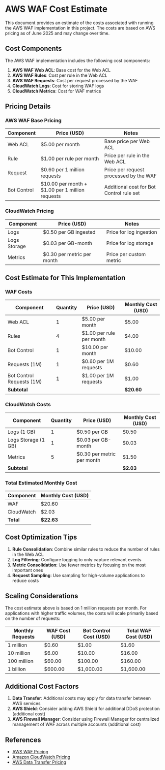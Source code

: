 # AWS WAF Cost Estimate

This document provides an estimate of the costs associated with running the AWS WAF implementation in this project. The costs are based on AWS pricing as of June 2025 and may change over time.

## Cost Components

The AWS WAF implementation includes the following cost components:

1. **AWS WAF Web ACL**: Base cost for the Web ACL
2. **AWS WAF Rules**: Cost per rule in the Web ACL
3. **AWS WAF Requests**: Cost per request processed by the WAF
4. **CloudWatch Logs**: Cost for storing WAF logs
5. **CloudWatch Metrics**: Cost for WAF metrics

## Pricing Details

### AWS WAF Base Pricing

| Component | Price (USD) | Notes |
|-----------|-------------|-------|
| Web ACL | $5.00 per month | Base price per Web ACL |
| Rule | $1.00 per rule per month | Price per rule in the Web ACL |
| Request | $0.60 per 1 million requests | Price per request processed by the WAF |
| Bot Control | $10.00 per month + $1.00 per 1 million requests | Additional cost for Bot Control rule set |

### CloudWatch Pricing

| Component | Price (USD) | Notes |
|-----------|-------------|-------|
| Logs | $0.50 per GB ingested | Price for log ingestion |
| Logs Storage | $0.03 per GB-month | Price for log storage |
| Metrics | $0.30 per metric per month | Price per custom metric |

## Cost Estimate for This Implementation

### WAF Costs

| Component | Quantity | Price (USD) | Monthly Cost (USD) |
|-----------|----------|-------------|-------------------|
| Web ACL | 1 | $5.00 per month | $5.00 |
| Rules | 4 | $1.00 per rule per month | $4.00 |
| Bot Control | 1 | $10.00 per month | $10.00 |
| Requests (1M) | 1 | $0.60 per 1M requests | $0.60 |
| Bot Control Requests (1M) | 1 | $1.00 per 1M requests | $1.00 |
| **Subtotal** | | | **$20.60** |

### CloudWatch Costs

| Component | Quantity | Price (USD) | Monthly Cost (USD) |
|-----------|----------|-------------|-------------------|
| Logs (1 GB) | 1 | $0.50 per GB | $0.50 |
| Logs Storage (1 GB) | 1 | $0.03 per GB-month | $0.03 |
| Metrics | 5 | $0.30 per metric per month | $1.50 |
| **Subtotal** | | | **$2.03** |

### Total Estimated Monthly Cost

| Component | Monthly Cost (USD) |
|-----------|-------------------|
| WAF | $20.60 |
| CloudWatch | $2.03 |
| **Total** | **$22.63** |

## Cost Optimization Tips

1. **Rule Consolidation**: Combine similar rules to reduce the number of rules in the Web ACL
2. **Log Filtering**: Configure logging to only capture relevant events
3. **Metric Consolidation**: Use fewer metrics by focusing on the most important ones
4. **Request Sampling**: Use sampling for high-volume applications to reduce costs

## Scaling Considerations

The cost estimate above is based on 1 million requests per month. For applications with higher traffic volumes, the costs will scale primarily based on the number of requests:

| Monthly Requests | WAF Cost (USD) | Bot Control Cost (USD) | Total WAF Cost (USD) |
|-----------------|----------------|------------------------|----------------------|
| 1 million | $0.60 | $1.00 | $1.60 |
| 10 million | $6.00 | $10.00 | $16.00 |
| 100 million | $60.00 | $100.00 | $160.00 |
| 1 billion | $600.00 | $1,000.00 | $1,600.00 |

## Additional Cost Factors

1. **Data Transfer**: Additional costs may apply for data transfer between AWS services
2. **AWS Shield**: Consider adding AWS Shield for additional DDoS protection (additional cost)
3. **AWS Firewall Manager**: Consider using Firewall Manager for centralized management of WAF across multiple accounts (additional cost)

## References

- [AWS WAF Pricing](https://aws.amazon.com/waf/pricing/)
- [Amazon CloudWatch Pricing](https://aws.amazon.com/cloudwatch/pricing/)
- [AWS Data Transfer Pricing](https://aws.amazon.com/ec2/pricing/on-demand/#Data_Transfer)
